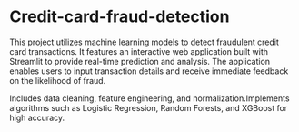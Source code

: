 # Credit-card-fraud-detection
This project utilizes machine learning models to detect fraudulent credit card transactions. It features an interactive web application built with Streamlit to provide real-time prediction and analysis. The application enables users to input transaction details and receive immediate feedback on the likelihood of fraud.

Includes data cleaning, feature engineering, and normalization.Implements algorithms such as Logistic Regression, Random Forests, and XGBoost for high accuracy.
